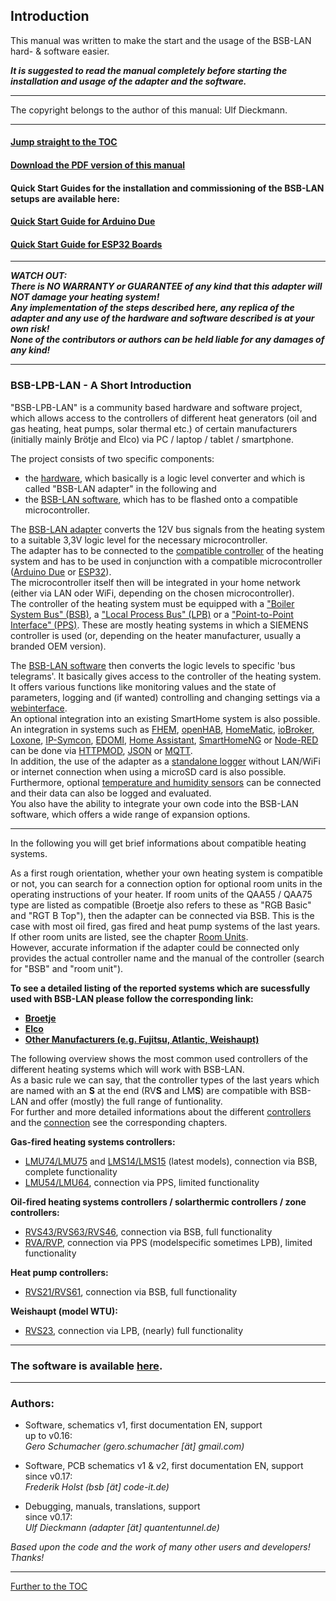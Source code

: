 ## Introduction

This manual was written to make the start and the usage of the BSB-LAN hard- & software easier.  

***It is suggested to read the manual completely before starting the installation and usage of the adapter and the software.***    
    
---  
  
The copyright belongs to the author of this manual: Ulf Dieckmann.
  
---  
    
#### [Jump straight to the TOC](toc.md)      

#### [Download the PDF version of this manual](https://github.com/1coderookie/BSB-LPB-LAN_EN/raw/master/BSB-LPB-LAN-manual.pdf)     

#### Quick Start Guides for the installation and commissioning of the BSB-LAN setups are available here:
#### [Quick Start Guide for Arduino Due](QSG_DUE.md)
#### [Quick Start Guide for ESP32 Boards](QSG_ESP32.md)



---  
***WATCH OUT:  
There is NO WARRANTY or GUARANTEE of any kind that this adapter will NOT damage your heating system!  
Any implementation of the steps described here, any replica of the adapter and any use of the hardware and software described is at your own risk!  
None of the contributors or authors can be held liable for any damages of any kind!***   

---
  
### BSB-LPB-LAN - A Short Introduction

"BSB-LPB-LAN" is a community based hardware and software project, which allows access to the controllers of different heat generators (oil and gas heating, heat pumps, solar thermal etc.) of certain manufacturers (initially mainly Brötje and Elco) via PC / laptop / tablet / smartphone.  
  
The project consists of two specific components:  
- the [hardware](chap01.md), which basically is a logic level converter and which is called "BSB-LAN adapter" in the following and  
- the [BSB-LAN software](chap02.md), which has to be flashed onto a compatible microcontroller.    

The [BSB-LAN adapter](chap01.md#11-adapter) converts the 12V bus signals from the heating system to a suitable 3,3V logic level for the necessary microcontroller.  
The adapter has to be connected to the [compatible controller](chap10.md) of the heating system and has to be used in conjunction with a compatible microcontroller ([Arduino Due](chap01.md#12-arduino-due) or [ESP32](chap01.md#13-esp32)).  
The microcontroller itself then will be integrated in your home network (either via LAN oder WiFi, depending on the chosen microcontroller).  
The controller of the heating system must be equipped with a ["Boiler System Bus" (BSB)](chap10.md#1011-bsb), a ["Local Process Bus" (LPB)](chap10.md#1012-lpb) or a ["Point-to-Point Interface" (PPS)](chap10.md#1013-pps). These are mostly heating systems in which a SIEMENS controller is used (or, depending on the heater manufacturer, usually a branded OEM version).

The [BSB-LAN software](chap02.md) then converts the logic levels to specific 'bus telegrams'. It basically gives access to the controller of the heating system. It offers various functions like monitoring values and the state of parameters, logging and (if wanted) controlling and changing settings via a [webinterface](chap04.md).  
An optional integration into an existing SmartHome system is also possible. An integration in systems such as [FHEM](chap08.md#81-fhem), [openHAB](chap08.md#82-openhab), [HomeMatic](chap08.md#83-homematic-eq3), [ioBroker](chap08.md#84-iobroker), [Loxone](chap08.md#85-loxone), [IP-Symcon](chap08.md#86-ip-symcon), [EDOMI](chap08.md#810-edomi), [Home Assistant](chap08.md#811-home-assistant), [SmartHomeNG](chap08.md#812-smarthomeng) or [Node-RED](chap08.md#813-node-red) can be done via [HTTPMOD](chap08.md#812-integration-via-httpmod-module), [JSON](chap05.md#53-json) or [MQTT](chap05.md#52-mqtt).  
In addition, the use of the adapter as a [standalone logger](chap06.md#61-logging-data) without LAN/WiFi or internet connection when using a microSD card is also possible.  
Furthermore, optional [temperature and humidity sensors](chap07.md#71-usage-of-optional-sensors-dht22-ds18b20-bme280) can be connected and their data can also be logged and evaluated.  
You also have the ability to integrate your own code into the BSB-LAN software, which offers a wide range of expansion options.  
    
---
    
In the following you will get brief informations about compatible heating systems.    
  
As a first rough orientation, whether your own heating system is compatible or not, you can search for a connection option for optional room units in the operating instructions of your heater. If room units of the QAA55 / QAA75 type are listed as compatible (Broetje also refers to these as "RGB Basic" and "RGT B Top"), then the adapter can be connected via BSB. This is the case with most oil fired, gas fired and heat pump systems of the last years.  
If other room units are listed, see the chapter [Room Units](chap10.md#105-conventional-room-units-for-the-listed-controllers).  
However, accurate information if the adapter could be connected only provides the actual controller name and the manual of the controller (search for "BSB" and "room unit").  
  
**To see a detailed listing of the reported systems which are sucessfully used with BSB-LAN please follow the corresponding link:**  
- **[Broetje](chap11.md#111-broetje)**  
- **[Elco](chap11.md#112-elco)**  
- **[Other Manufacturers (e.g. Fujitsu, Atlantic, Weishaupt)](chap11.md#113-other-manufacturers)** 
  
The following overview shows the most common used controllers of the different heating systems which will work with BSB-LAN.  
As a basic rule we can say, that the controller types of the last years which are named with an **S** at the end (RV**S** and LM**S**) are compatible with BSB-LAN and offer (mostly) the full range of funtionality.  
For further and more detailed informations about the different [controllers](chap10.md#102-detailed-description-of-the-supported-controllers) and the [connection](chap03.md#31-connecting-the-adapter) see the corresponding chapters.  
    
**Gas-fired heating systems controllers:**  
- [LMU74/LMU75](chap10.md#10211-lmu-controllers) and [LMS14/LMS15](chap10.md#10212-lms-controllers) (latest models), connection via BSB, complete functionality  
- [LMU54/LMU64](chap10.md#10211-lmu-controllers), connection via PPS, limited functionality  
   
**Oil-fired heating systems controllers / solarthermic controllers / zone controllers:**  
- [RVS43/RVS63/RVS46](chap10.md#10222-rvs-controllers), connection via BSB, full functionality  
- [RVA/RVP](chap10.md#10221-rva-and-rvp-controllers), connection via PPS (modelspecific sometimes LPB), limited functionality 
   
**Heat pump controllers:**  
- [RVS21/RVS61](chap10.md#10222-rvs-controllers), connection via BSB, full functionality  
   
**Weishaupt (model WTU):**  
- [RVS23](chap10.md#10222-rvs-controllers), connection via LPB, (nearly) full functionality  
  
---  
  
### The software is available [here](https://github.com/fredlcore/bsb_lan).

---  

### Authors:

-   Software, schematics v1, first documentation EN, support  
    up to v0.16:  
    *Gero Schumacher (gero.schumacher \[ät\] gmail.com)*

-   Software, PCB schematics v1 & v2, first documentation EN, support  
    since v0.17:  
    *Frederik Holst (bsb \[ät\] code-it.de)*

-   Debugging, manuals, translations, support  
    since v0.17:  
    *Ulf Dieckmann (adapter \[ät\] quantentunnel.de)*

*Based upon the code and the work of many other users and developers! Thanks!*  
      
    
---
    
[Further to the TOC](toc.md)  



